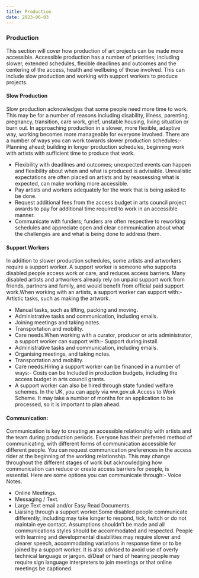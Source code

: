 ```yaml
---
title: Production
date: 2023-06-03
---
```

### Production


This section will cover how production of art projects can be made more accessible. Accessible production has a number of priorities; including slower, extended schedules, flexible deadlines and outcomes and the centering of the access, health and wellbeing of those involved. This can include slow production and working with support workers to produce projects.  



#### Slow Production


Slow production acknowledges that some people need more time to work. This may be for a number of reasons including disability, illness, parenting, pregnancy, transition, care work, grief, unstable housing, living situation or burn out. In approaching production in a slower, more flexible, adaptive way, working becomes more manageable for everyone involved. There are a number of ways you can work towards slower production schedules:- Planning ahead; building in longer production schedules, beginning work with artists with sufficient time to produce that work.
- Flexibility with deadlines and outcomes; unexpected events can happen and flexibility about when and what is produced is advisable. Unrealistic expectations are often placed on artists and by reassessing what is expected, can make working more accessible.
- Pay artists and workers adequately for the work that is being asked to be done.
- Request additional fees from the access budget in arts council project awards to pay for additional time required to work in an accessible manner.
- Communicate with funders; funders are often respective to reworking schedules and appreciate open and clear communication about what the challenges are and what is being done to address them.  



#### Support Workers


In addition to slower production schedules, some artists and artworkers require a support worker. A support worker is someone who supports disabled people access work or care, and reduces access barriers. Many disabled artists and artworkers already rely on unpaid support work from friends, partners and family, and would benefit from official paid support work.When working with an artists, a support worker can support with:- Artistic tasks, such as making the artwork.
- Manual tasks, such as lifting, packing and moving.
- Administrative tasks and communication, including emails.
- Joining meetings and taking notes.
- Transportation and mobility.
- Care needs.When working with a curator, producer or arts administrator, a support worker can support with:- Support during install.
- Administrative tasks and communication, including emails.
- Organising meetings, and taking notes.
- Transportation and mobility.
- Care needs.Hiring a support worker can be financed in a number of ways:- Costs can be Included in production budgets, including the access budget in arts council grants.
- A support worker can also be hired through state funded welfare schemes. In the UK, you can apply via ww.gov.uk Access to Work Scheme. It may take a number of months for an application to be processed, so it is important to plan ahead.  



#### Communication:


Communication is key to creating an accessible relationship with artists and the team during production periods. Everyone has their preferred method of communicating, with different forms of communication accessible for different people. You can request communication preferences in the access rider at the beginning of the working relationship. This may change throughout the different stages of work but acknowledging how communication can reduce or create access barriers for people, is essential. Here are some options you can communicate through:- Voice Notes.
- Online Meetings.
- Messaging / Text.
- Large Text email and/or Easy Read Documents.
- Liaising through a support worker.Some disabled people communicate differently, including may take longer to respond, tick, twitch or do not maintain eye contact. Assumptions shouldn’t be made and all communications styles should be accommodated and respected. People with learning and developmental disabilities may require slower and clearer speech, accommodating variations in response time or to be joined by a support worker. It is also advised to avoid use of overly technical language or jargon. d/Deaf or hard of hearing people may require sign language interpreters to join meetings or that online meetings be captioned.  
